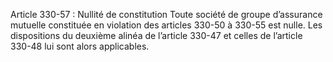 Article 330-57 : Nullité de constitution
Toute société de groupe d’assurance mutuelle constituée en violation des articles 330-50 à 330-55 est nulle.
Les dispositions du deuxième alinéa de l’article 330-47 et celles de l’article 330-48 lui sont alors applicables.
